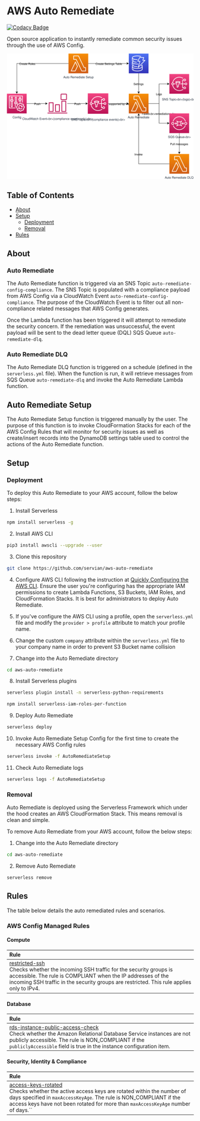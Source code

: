 # AWS Auto Remediate

[![Codacy Badge](https://api.codacy.com/project/badge/Grade/5bce55175d32494c89f0648b27719f43)](https://www.codacy.com/app/servian/aws-auto-remediate?utm_source=github.com&amp;utm_medium=referral&amp;utm_content=servian/aws-auto-remediate&amp;utm_campaign=Badge_Grade)

Open source application to instantly remediate common security issues through the use of AWS Config.

![auto-remediate](images/auto-remediate.svg)

## Table of Contents

- [About](#about)
- [Setup](#setup)
  - [Deployment](#deployment)
  - [Removal](#removal)
- [Rules](#rules)

## About

### Auto Remediate

The Auto Remediate function is triggered via an SNS Topic `auto-remediate-config-compliance`. The SNS Topic is populated with a compliance payload from AWS Config via a CloudWatch Event `auto-remediate-config-compliance`. The purpose of the CloudWatch Event is to filter out all non-compliance related messages that AWS Config generates.

Once the Lambda function has been triggered it will attempt to remediate the security concern. If the remediation was unsuccessful, the event payload will be sent to the dead letter queue (DQL) SQS Queue `auto-remediate-dlq`.

### Auto Remediate DLQ

The Auto Remediate DLQ function is triggered on a schedule (defined in the `serverless.yml` file). When the function is run, it will retrieve messages from SQS Queue `auto-remediate-dlq` and invoke the Auto Remediate Lambda function.

## Auto Remediate Setup

The Auto Remediate Setup function is triggered manually by the user. The purpose of this function is to invoke CloudFormation Stacks for each of the AWS Config Rules that will monitor for security issues as well as create/insert records into the DynamoDB settings table used to control the actions of the Auto Remediate function.

## Setup

### Deployment

To deploy this Auto Remediate to your AWS account, follow the below steps:

01. Install Serverless

```bash
npm install serverless -g
```

02. Install AWS CLI

```bash
pip3 install awscli --upgrade --user
```

03. Clone this repository

```bash
git clone https://github.com/servian/aws-auto-remediate
```

04. Configure AWS CLI following the instruction at [Quickly Configuring the AWS CLI](https://docs.aws.amazon.com/cli/latest/userguide/cli-chap-configure.html#cli-quick-configuration). Ensure the user you're configuring has the appropriate IAM permissions to create Lambda Functions, S3 Buckets, IAM Roles, and CloudFormation Stacks. It is best for administrators to deploy Auto Remediate.

05. If you've configure the AWS CLI using a profile, open the `serverless.yml` file and modify the `provider > profile` attribute to match your profile name.

06. Change the custom `company` attribute within the `serverless.yml` file to your company name in order to prevent S3 Bucket name collision

07. Change into the Auto Remediate directory

```bash
cd aws-auto-remediate
```

08. Install Serverless plugins

```bash
serverless plugin install -n serverless-python-requirements
```

```bash
npm install serverless-iam-roles-per-function
```

09. Deploy Auto Remediate

```bash
serverless deploy
```

10. Invoke Auto Remediate Setup Config for the first time to create the necessary AWS Config rules

```bash
serverless invoke -f AutoRemediateSetup
```

11. Check Auto Remediate logs

```bash
serverless logs -f AutoRemediateSetup
```

### Removal

Auto Remediate is deployed using the Serverless Framework which under the hood creates an AWS CloudFormation Stack. This means removal is clean and simple.

To remove Auto Remediate from your AWS account, follow the below steps:

1. Change into the Auto Remediate directory

```bash
cd aws-auto-remediate
```

2. Remove Auto Remediate

```bash
serverless remove
```

## Rules

The table below details the auto remediated rules and scenarios.

### AWS Config Managed Rules

#### Compute

| Rule                                                         |
| :----------------------------------------------------------- |
| [restricted-ssh](https://docs.aws.amazon.com/config/latest/developerguide/restricted-ssh.html)<br />Checks whether the incoming SSH traffic for the security groups is accessible. The rule is COMPLIANT when the IP addresses of the incoming SSH traffic in the security groups are restricted. This rule applies only to IPv4. |

#### Database

| Rule                                                         |
| :----------------------------------------------------------- |
| [rds-instance-public-access-check](https://docs.aws.amazon.com/config/latest/developerguide/rds-instance-public-access-check.html)<br />Check whether the Amazon Relational Database Service instances are not publicly accessible. The rule is NON_COMPLIANT if the `publiclyAccessible` field is true in the instance configuration item. |

#### Security, Identity & Compliance

| Rule                                                         |
| :----------------------------------------------------------- |
| [access-keys-rotated](https://docs.aws.amazon.com/config/latest/developerguide/access-keys-rotated.html)<br />Checks whether the active access keys are rotated within the number of days specified in `maxAccessKeyAge`. The rule is NON_COMPLIANT if the access keys have not been rotated for more than `maxAccessKeyAge` number of days.`` |